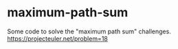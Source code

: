 # maximum-path-sum
Some code to solve the "maximum path sum" challenges. https://projecteuler.net/problem=18
